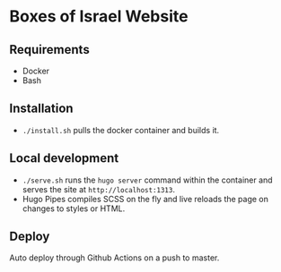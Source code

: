 # Boxes of Israel Website 

## Requirements
- Docker
- Bash

## Installation
- `./install.sh` pulls the docker container and builds it.

## Local development
- `./serve.sh` runs the `hugo server` command within the container and
serves the site at `http://localhost:1313`.
- Hugo Pipes compiles SCSS on the fly and live reloads the page on changes to
styles or HTML.

## Deploy
Auto deploy through Github Actions on a push to master.
